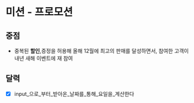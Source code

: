 # 미션 - 프로모션

## 중점

- 중복된 **할인**,증정을 허용해 올해 12월에 최고의 판매를 달성하면서, 참여한 고객이 내년 새해 이벤트에 재 참여

## 달력

- [x] input_으로_부터_받아온_날짜를_통해_요일을_계산한다

